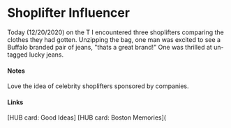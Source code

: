 # Shoplifter Influencer

Today (12/20/2020) on the T I encountered three shoplifters comparing the clothes they had gotten. Unzipping the bag, one man was excited to see a Buffalo branded pair of jeans, "thats a great brand!" One was thrilled at un-tagged lucky jeans. 

#### Notes
Love the idea of celebrity shoplifters sponsored by companies.  

#### Links
[HUB card: Good Ideas]
[HUB card: Boston Memories](

